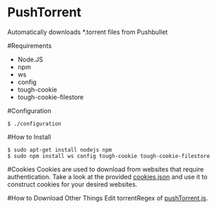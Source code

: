 # PushTorrent
Automatically downloads *.torrent files from Pushbullet

#Requirements
- Node.JS
- npm
- ws
- config
- tough-cookie
- tough-cookie-filestore

#Configuration
```
$ ./configuration
```

#How to Install
```
$ sudo apt-get install nodejs npm
$ sudo npm install ws config tough-cookie tough-cookie-filestore
```

#Cookies
Cookies are used to download from websites that require authentication. Take a look at the provided [cookies.json](https://github.com/Stuart4/PushTorrent/blob/master/cookies.json) and use it to construct cookies for your desired websites.

#How to Download Other Things
Edit torrentRegex of [pushTorrent.js](https://github.com/Stuart4/PushTorrent/blob/master/pushTorrent.js).
